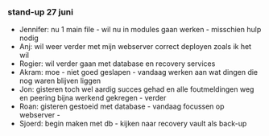 ### stand-up 27 juni

- Jennifer: nu 1 main file - wil nu in modules gaan werken - misschien hulp nodig 
- Anj: wil weer verder met mijn webserver correct deployen zoals ik het wil
- Rogier: wil verder gaan met database en recovery services
- Akram: moe - niet goed geslapen - vandaag werken aan wat dingen die nog waren blijven liggen
- Jon: gisteren toch wel aardig succes gehad en alle foutmeldingen weg en peering bijna werkend gekregen - verder 
- Roan: gisteren gestoeid met database - vandaag focussen op webserver - 
- Sjoerd: begin maken met db - kijken naar recovery vault als back-up
